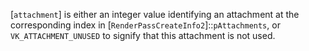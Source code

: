 [`attachment`] is either an integer value identifying an attachment at
the corresponding index in
[`RenderPassCreateInfo2`]::`pAttachments`, or
`VK_ATTACHMENT_UNUSED` to signify that this attachment is not used.